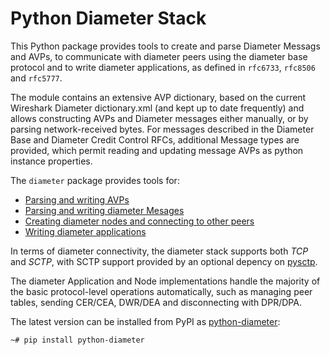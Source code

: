 # Python Diameter Stack

This Python package provides tools to create and parse Diameter Messags and 
AVPs, to communicate with diameter peers using the diameter base protocol and 
to write diameter applications, as defined in `rfc6733`, `rfc8506` and 
`rfc5777`. 

The module contains an extensive AVP dictionary, based on the current Wireshark
Diameter dictionary.xml (and kept up to date frequently) and allows constructing
AVPs and Diameter messages either manually, or by parsing network-received 
bytes. For messages described in the Diameter Base and Diameter Credit Control
RFCs, additional Message types are provided, which permit reading and updating
message AVPs as python instance properties.

The `diameter` package provides tools for:

- [Parsing and writing AVPs](https://mensonen.github.io/diameter/guide/avp)
- [Parsing and writing diameter Mesages](https://mensonen.github.io/diameter/guide/message)
- [Creating diameter nodes and connecting to other peers](https://mensonen.github.io/diameter/guide/node)
- [Writing diameter applications](https://mensonen.github.io/diameter/guide/application)

In terms of diameter connectivity, the diameter stack supports both *TCP* and
*SCTP*, with SCTP support provided by an optional depency on 
[pysctp](https://pypi.org/project/pysctp/).

The diameter Application and Node implementations handle the majority of the 
basic protocol-level operations automatically, such as managing peer tables, 
sending CER/CEA, DWR/DEA and disconnecting with DPR/DPA. 

The latest version can be installed from PyPI as 
[python-diameter](https://pypi.org/project/python-diameter/):

```shell
~# pip install python-diameter
```
